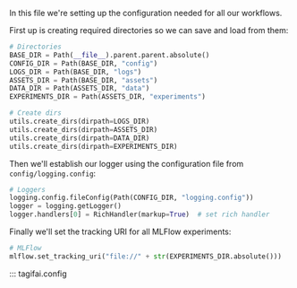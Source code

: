 In this file we're setting up the configuration needed for all our workflows.

First up is creating required directories so we can save and load from them:
```python
# Directories
BASE_DIR = Path(__file__).parent.parent.absolute()
CONFIG_DIR = Path(BASE_DIR, "config")
LOGS_DIR = Path(BASE_DIR, "logs")
ASSETS_DIR = Path(BASE_DIR, "assets")
DATA_DIR = Path(ASSETS_DIR, "data")
EXPERIMENTS_DIR = Path(ASSETS_DIR, "experiments")

# Create dirs
utils.create_dirs(dirpath=LOGS_DIR)
utils.create_dirs(dirpath=ASSETS_DIR)
utils.create_dirs(dirpath=DATA_DIR)
utils.create_dirs(dirpath=EXPERIMENTS_DIR)
```

Then we'll establish our logger using the configuration file from `config/logging.config`:
```python
# Loggers
logging.config.fileConfig(Path(CONFIG_DIR, "logging.config"))
logger = logging.getLogger()
logger.handlers[0] = RichHandler(markup=True)  # set rich handler
```

Finally we'll set the tracking URI for all MLFlow experiments:
```python
# MLFlow
mlflow.set_tracking_uri("file://" + str(EXPERIMENTS_DIR.absolute()))
```

::: tagifai.config